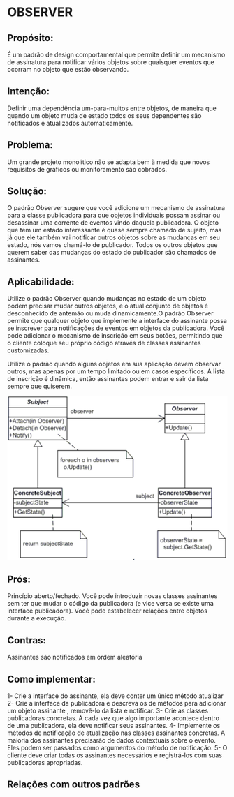 # OBSERVER
## Propósito:
É um padrão de design comportamental que permite definir um mecanismo de assinatura para notificar vários objetos sobre quaisquer eventos que ocorram no objeto que estão observando.
## Intenção:
Definir uma dependência um-para-muitos entre objetos, de maneira que quando um objeto muda de estado todos os seus dependentes são notificados e atualizados automaticamente.

## Problema: 
Um grande projeto monolítico não se adapta bem à medida que novos requisitos de gráficos ou monitoramento são cobrados.
## Solução:
O padrão Observer sugere que você adicione um mecanismo de assinatura para a classe publicadora para que objetos individuais possam assinar ou desassinar uma corrente de eventos vindo daquela publicadora. 
O objeto que tem um estado interessante é quase sempre chamado de sujeito, mas já que ele também vai notificar outros objetos sobre as mudanças em seu estado, nós vamos chamá-lo de publicador. Todos os outros objetos que querem saber das mudanças do estado do publicador são chamados de assinantes.
## Aplicabilidade: 
Utilize o padrão Observer quando mudanças no estado de um objeto podem precisar mudar outros objetos, e o atual conjunto de objetos é desconhecido de antemão ou muda dinamicamente.O padrão Observer permite que qualquer objeto que implemente a interface do assinante possa se inscrever para notificações de eventos em objetos da publicadora. Você pode adicionar o mecanismo de inscrição em seus botões, permitindo que o cliente coloque seu próprio código através de classes assinantes customizadas.

Utilize o padrão quando alguns objetos em sua aplicação devem observar outros, mas apenas por um tempo limitado ou em casos específicos. A lista de inscrição é dinâmica, então assinantes podem entrar e sair da lista sempre que quiserem.

![Representação do Observer](./Observer.png)

## Prós:
Princípio aberto/fechado. Você pode introduzir novas classes assinantes sem ter que mudar o código da publicadora (e vice versa se existe uma interface publicadora).
Você pode estabelecer relações entre objetos durante a execução.
## Contras:
Assinantes são notificados em ordem aleatória

## Como implementar:
1- Crie a interface do assinante, ela deve conter um único método atualizar
2- Crie a interface da publicadora e descreva os de métodos para adicionar um objeto assinante , removê-lo da lista e notificar. 
3- Crie as classes publicadoras concretas. A cada vez que algo importante acontece dentro de uma publicadora, ela deve notificar seus assinantes.
4- Implemente os métodos de notificação de atualização nas classes assinantes concretas. A maioria dos assinantes precisarão de dados contextuais sobre o evento. Eles podem ser passados como argumentos do método de notificação.
5- O cliente deve criar todas os assinantes necessários e registrá-los com suas publicadoras apropriadas.
## Relações com outros padrões



